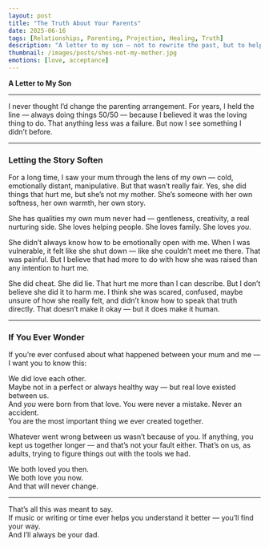 ```yaml
---
layout: post
title: "The Truth About Your Parents"
date: 2025-06-16
tags: [Relationships, Parenting, Projection, Healing, Truth]
description: "A letter to my son — not to rewrite the past, but to help him understand it. This is the story of what happened between his mum and me, and what I hope he always carries forward."
thumbnail: /images/posts/shes-not-my-mother.jpg
emotions: [love, acceptance]
---
```


**A Letter to My Son**

---

I never thought I’d change the parenting arrangement. For years, I held the line — always doing things 50/50 — because I believed it was the loving thing to do. That anything less was a failure. But now I see something I didn’t before.

---

### Letting the Story Soften

For a long time, I saw your mum through the lens of my own — cold, emotionally distant, manipulative. But that wasn’t really fair. Yes, she did things that hurt me, but she’s not my mother. She’s someone with her own softness, her own warmth, her own story.

She has qualities my own mum never had — gentleness, creativity, a real nurturing side. She loves helping people. She loves family. She loves *you*.

She didn’t always know how to be emotionally open with me. When I was vulnerable, it felt like she shut down — like she couldn’t meet me there. That was painful. But I believe that had more to do with how she was raised than any intention to hurt me.

She did cheat. She did lie. That hurt me more than I can describe. But I don’t believe she did it to harm me. I think she was scared, confused, maybe unsure of how she really felt, and didn’t know how to speak that truth directly. That doesn’t make it okay — but it does make it human.

---

### If You Ever Wonder

If you’re ever confused about what happened between your mum and me — I want you to know this:

We did love each other.  
Maybe not in a perfect or always healthy way — but real love existed between us.  
And *you* were born from that love. You were never a mistake. Never an accident.  
You are the most important thing we ever created together.

Whatever went wrong between us wasn’t because of you. If anything, you kept us together longer — and that’s not your fault either. That’s on us, as adults, trying to figure things out with the tools we had.

We both loved you then.  
We both love you now.  
And that will never change.

---

That’s all this was meant to say.  
If music or writing or time ever helps you understand it better — you’ll find your way.  
And I’ll always be your dad.
